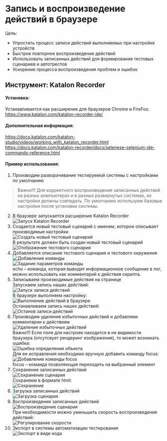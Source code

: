 # Запись и воспроизведение действий в браузере

Цель: 
- Упростить процесс записи действий выполняемых при настройке устройств  
- Быстрое повторное воспроизведение действий  
- Использовать записанных действий для формирования тестовых сценариев и автотрестов  
- Ускорение процесса воспроизведения проблем и ошибок  

## Инструмент: Katalon Recorder  
#### Установка:
Устанавливается как расширение для браузеров Chrome и FireFox: https://www.katalon.com/katalon-recorder-ide/
#### Дополнительная информация:
https://docs.katalon.com/katalon-studio/videos/working_with_katalon_recorder.html  
https://docs.katalon.com/katalon-recorder/docs/selenese-selenium-ide-commands-reference.html  
#### Пример использования:
1. Производим разворачивание тестируемой системы с настройками по умолчанию  
> Важно!!! Для корректного воспроизведения записанных действий на разных компьютерах и в разных развернутых системах, их настройки должны совпадать. По умолчанию используем базовые настройки после установки системы.  
>
2. В браузере запускается расширение Katalon Recorder  
![Запуск Katalon Recorder](./img/KR1.jpg)  
3. Создается новый тестовый сценарий с именем, которое описывает производимые настройки  
![Создать новый тестовый сценарий](./img/KR2.jpg)  
В результате должен быть создан новый тестовый сценарий
![Отображение тестового сценария](./img/KR3.jpg)  
4. Добавляется описание тестового сценария и тестового окружения  
![Добавление команды](./img/KR4.jpg)  
![Задание параметров команды](./img/KR5.jpg)  
echo – команда, которая выводит информационное сообщение в лог, можно использовать как комментарий к действия скрипта.  
5. Записываем производимые действия на странице  
Запускаем запись наших действий:  
![Запуск записи действий](./img/KR6.jpg)  
В браузере выполняем настройку:  
![Выполнение действий в браузере](./img/KR7.jpg)  
Останавливаем запись наших действий:  
![Останов записи действий](./img/KR8.jpg)  
6. Производим удаление избыточных действий и добавляем комментарии к действиям  
![Удаление избыточных действий](./img/KR9.jpg)  
Важно!!! Если поле для настроек находится в не видимости браузера (отсутсвует рендеринг изображения), то может возникать ошибка:  
![Ошибка определения объекта](./img/KR10.jpg)  
Для ее исправления необходимо вручную добавить команду focus:  
![Добавление команды focus](./img/KR11.jpg)  
focus – команда позволяющая переходить на выбранный элемент  
7. Сохранение записанных действий  
![Сохранение сценария](./img/KR12.jpg)  
Сохраняем в формате html:  
![Сохранение](./img/KR13.jpg)  
8. Загрузка записанных действий    
![Загрузка сценария](./img/KR14.jpg)  
9. Воспроизведение записанных действий  
![Воспроизведение сценария](./img/KR15.jpg)  
При необходимости можно уменьшить скорость воспроизведения действий:  
![Регулирование скорости](./img/KR15.jpg)  
10. Экспорт в системы автоматизации тестирования    
![Экспорт в виде кода](./img/KR16.jpg)  
